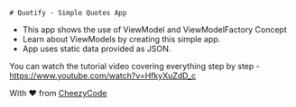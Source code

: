     # Quotify - Simple Quotes App 

- This app shows the use of ViewModel and ViewModelFactory Concept
- Learn about ViewModels by creating this simple app.
- App uses static data provided as JSON.

You can watch the tutorial video covering everything step by step - 
https://www.youtube.com/watch?v=HfkyXuZdD_c

With ❤️ from [CheezyCode](https://www.youtube.com/channel/UCOknqk-MSOCf3SANW8Wumfg)
